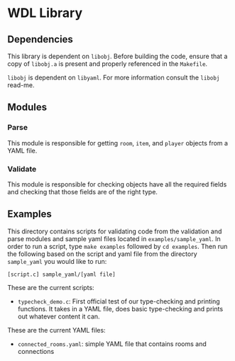 # WDL Library

## Dependencies
This library is dependent on `libobj`.  Before building the code, ensure that a copy of `libobj.a` is present and properly referenced in the `Makefile`.

`libobj` is dependent on `libyaml`.  For more information consult the `libobj` read-me.

## Modules

### Parse
This module is responsible for getting `room`, `item`, and `player` objects from
a YAML file.

### Validate
This module is responsible for checking objects have all the required fields and checking that those fields are of the right type.

## Examples
This directory contains scripts for validating code from the validation and parse modules and sample yaml files located in `examples/sample_yaml`. 
In order to run a script, type `make examples` followed by `cd examples`. Then run the following based on the script and yaml file from the directory 
`sample_yaml` you would like to run: 

`[script.c] sample_yaml/[yaml file]`

These are the current scripts: 
* `typecheck_demo.c`: First official test of our type-checking and printing functions. It takes in a YAML file, does basic type-checking and prints out whatever content it can.

These are the current YAML files:
* `connected_rooms.yaml`: simple YAML file that contains rooms and connections
